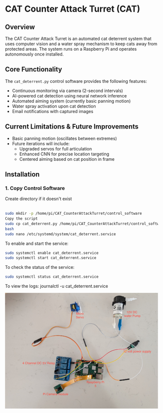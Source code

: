
# CAT Counter Attack Turret (CAT)

## Overview
The CAT Counter Attack Turret is an automated cat deterrent system that uses computer vision and a water spray mechanism to keep cats away from protected areas. The system runs on a Raspberry Pi and operates autonomously once installed.

## Core Functionality
The `cat_deterrent.py` control software provides the following features:

- Continuous monitoring via camera (2-second intervals)
- AI-powered cat detection using neural network inference
- Automated aiming system (currently basic panning motion)
- Water spray activation upon cat detection
- Email notifications with captured images

## Current Limitations & Future Improvements
- Basic panning motion (oscillates between extremes)
- Future iterations will include:
  - Upgraded servos for full articulation
  - Enhanced CNN for precise location targeting
  - Centered aiming based on cat position in frame

## Installation

### 1. Copy Control Software
Create directory if it doesn't exist

```bash

sudo mkdir -p /home/pi/CAT_CounterAttackTurret/control_software
Copy the script
sudo cp cat_deterrent.py /home/pi/CAT_CounterAttackTurret/control_software/
bash
sudo nano /etc/systemd/system/cat_deterrent.service
```
To enable and start the service:
```bash
sudo systemctl enable cat_deterrent.service
sudo systemctl start cat_deterrent.service
```
To check the status of the service:
```bash
sudo systemctl status cat_deterrent.service
```
To view the logs:
journalctl -u cat_deterrent.service

![Training History](Cat_Diagram.jpg)
